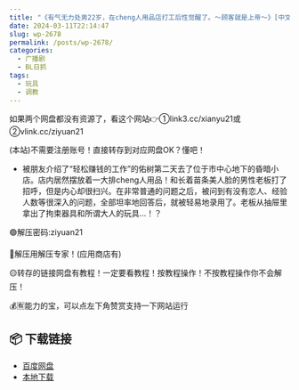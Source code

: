 ```yaml
---
title: "《有气无力处男22岁，在cheng人用品店打工后性觉醒了。〜顾客就是上帝〜》[中文字幕]"
date: 2024-03-11T22:14:47
slug: wp-2678
permalink: /posts/wp-2678/
categories:
  - 广播剧
  - BL日抓
tags:
  - 玩具
  - 调教
---
```


如果两个网盘都没有资源了，看这个网站👉①link3.cc/xianyu21或②vlink.cc/ziyuan21

(本站)不需要注册账号！直接转存到对应网盘OK？懂吧！

*   被朋友介绍了“轻松赚钱的工作”的佑树第二天去了位于市中心地下的昏暗小店。店内居然摆放着一大排cheng人用品！和长着苗条美人脸的男性老板打了招呼，但是内心却很扫兴。在非常普通的问题之后，被问到有没有恋人、经验人数等很深入的问题，全部坦率地回答后，就被轻易地录用了。老板从抽屉里拿出了拘束器具和所谓大人的玩具…！？

🟢解压密码:ziyuan21

🔵解压用解压专家！(应用商店有)

🟡转存的链接网盘有教程！一定要看教程！按教程操作！不按教程操作你不会解压！

💰🈶能力的宝，可以点左下角赞赏支持一下网站运行

## 📦 下载链接
- [百度网盘](https://blziyuan21.com/pay-download/2678?key=887128089b&down_id=0)
- [本地下载](https://blziyuan21.com/pay-download/2678?key=887128089b&down_id=1)

